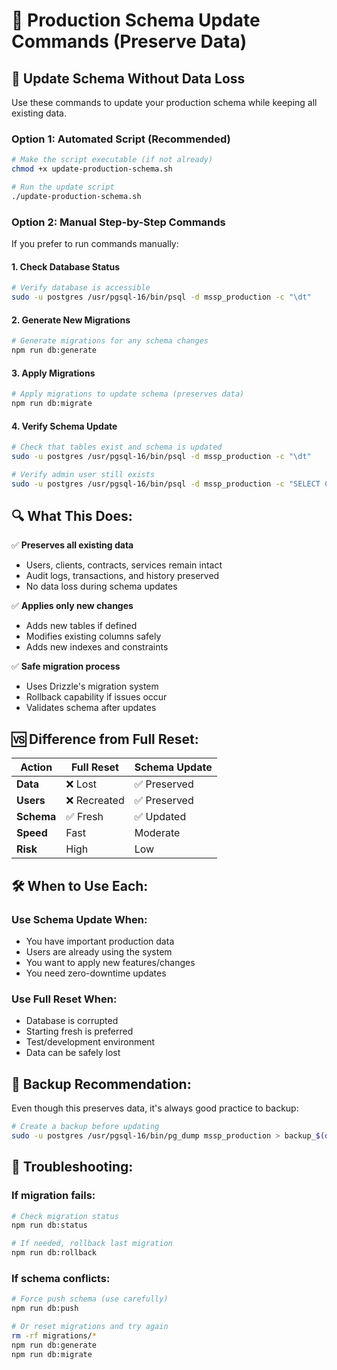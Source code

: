 # 🔄 Production Schema Update Commands (Preserve Data)

## 🚀 **Update Schema Without Data Loss**

Use these commands to update your production schema while keeping all existing data.

### **Option 1: Automated Script (Recommended)**

```bash
# Make the script executable (if not already)
chmod +x update-production-schema.sh

# Run the update script
./update-production-schema.sh
```

### **Option 2: Manual Step-by-Step Commands**

If you prefer to run commands manually:

#### **1. Check Database Status**
```bash
# Verify database is accessible
sudo -u postgres /usr/pgsql-16/bin/psql -d mssp_production -c "\dt"
```

#### **2. Generate New Migrations**
```bash
# Generate migrations for any schema changes
npm run db:generate
```

#### **3. Apply Migrations**
```bash
# Apply migrations to update schema (preserves data)
npm run db:migrate
```

#### **4. Verify Schema Update**
```bash
# Check that tables exist and schema is updated
sudo -u postgres /usr/pgsql-16/bin/psql -d mssp_production -c "\dt"

# Verify admin user still exists
sudo -u postgres /usr/pgsql-16/bin/psql -d mssp_production -c "SELECT COUNT(*) FROM users WHERE role = 'admin';"
```

## 🔍 **What This Does:**

✅ **Preserves all existing data**
- Users, clients, contracts, services remain intact
- Audit logs, transactions, and history preserved
- No data loss during schema updates

✅ **Applies only new changes**
- Adds new tables if defined
- Modifies existing columns safely
- Adds new indexes and constraints

✅ **Safe migration process**
- Uses Drizzle's migration system
- Rollback capability if issues occur
- Validates schema after updates

## 🆚 **Difference from Full Reset:**

| Action | Full Reset | Schema Update |
|--------|------------|---------------|
| **Data** | ❌ Lost | ✅ Preserved |
| **Users** | ❌ Recreated | ✅ Preserved |
| **Schema** | ✅ Fresh | ✅ Updated |
| **Speed** | Fast | Moderate |
| **Risk** | High | Low |

## 🛠️ **When to Use Each:**

### **Use Schema Update When:**
- You have important production data
- Users are already using the system
- You want to apply new features/changes
- You need zero-downtime updates

### **Use Full Reset When:**
- Database is corrupted
- Starting fresh is preferred
- Test/development environment
- Data can be safely lost

## 🚨 **Backup Recommendation:**

Even though this preserves data, it's always good practice to backup:

```bash
# Create a backup before updating
sudo -u postgres /usr/pgsql-16/bin/pg_dump mssp_production > backup_$(date +%Y%m%d_%H%M%S).sql
```

## 🔧 **Troubleshooting:**

### **If migration fails:**
```bash
# Check migration status
npm run db:status

# If needed, rollback last migration
npm run db:rollback
```

### **If schema conflicts:**
```bash
# Force push schema (use carefully)
npm run db:push

# Or reset migrations and try again
rm -rf migrations/*
npm run db:generate
npm run db:migrate
``` 